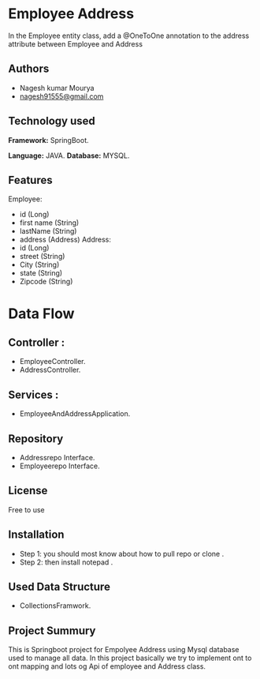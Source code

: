 
# Employee Address
In the Employee entity class, add a @OneToOne annotation to the address attribute between Employee and Address


## Authors

- Nagesh kumar Mourya
- nagesh91555@gmail.com


## Technology used

**Framework:** SpringBoot.

**Language:** JAVA.
**Database:** MYSQL.




## Features

Employee:
- id (Long)
- first name (String)
- lastName (String)
- address (Address)
Address:
- id (Long)
- street (String)
- City (String)
- state (String)
- Zipcode (String)
# Data Flow
## Controller :
- EmployeeController.
- AddressController.
## Services :
- EmployeeAndAddressApplication.
## Repository
- Addressrepo Interface.
- Employeerepo Interface. 


## License

Free to use


## Installation

- Step 1: you should most know about how to pull repo or clone .
- Step 2: then install notepad
.
    
## Used Data Structure 
- CollectionsFramwork.



## Project Summury

This is Springboot project for Empolyee Address using Mysql database used to manage all data.
In this project basically we try to implement ont to ont mapping and lots og Api of employee and Address class.
